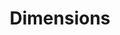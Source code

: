 ---
bigquery: https://console.cloud.google.com/bigquery?p=covid-19-dimensions-ai&page=table&d=data&t=publications
contributors: Digital Science, https://www.digital-science.com/
cost: Free for personal, non-commercial use.
description: Dimensions contains more than 100 million publications, ranging from
  articles published in scholarly journals, books and book chapters, to preprints
  and conference proceedings. All publications are contextualized with linked data
  sets, funding, publications, patents, clinical trials, and policy documents. You
  can also view associated categories, funders, institutions, and researcher profiles.
documentation: https://docs.dimensions.ai/bigquery/index.html
last_edit: 04/07/2022, 09:59:57
location: https://www.dimensions.ai/products/free/
maintained_by: Digital Science, https://www.digital-science.com/
schema_fields:
- cited_by_ids
- acknowledgements
- category_icrp_ct
- family_count
- priority_year
- associated_publication_doi
- license
- jurisdiction
- research_org_city_names
- description
- funding_cad
- citations_count
- associated_publication_arxiv_id
- concepts
- funder_countries
- original_assignee
- brief_title
- journal
- inventor_names
- repository_name
- types
- category_sdg
- relationships
- publisher
- aliases
- granted_date
- legal_events
- date_normal
- research_orgs
- family_id
- open_access_categories_v2
- issue
- mesh_headings
- category_icrp_cso
- pages
- year
- assignee_orgs
- name
- reference_ids
- supporting_grant_ids
- date_online
- abstract
- funding_details
- proceedings_title
- original_abstract
- acronyms
- external_ids
- volume
- research_org_country_names
- legal_status
- pmid
- organisation_details
- interventions
- repository_url
- eisbn
- acronym
- funding_jpy
- funder_orgs
- funder_org_state_codes
- established
- phase
- citations
- current_assignee_countries
- associated_publication_id
- active_years
- funding_usd
- arxiv_id
- linkout
- publication_date
- conference
- altmetrics
- expiration_year
- family_members_ids
- researcher_ids
- wikipedia_url
- current_assignee
- start_year
- category_uoa
- funding_eur
- gender
- filing_status
- funding_aud
- date_inserted
- funding_cny
- type
- conditions
- authors
- repository_id
- ipcr
- research_org_countries
- date_imported_gbq
- application_number
- id
- original_title
- address
- funder_org_countries
- filing_year
- doi
- end_year
- categories
- associated_grant_ids
- email_address
- funding_gbp
- cpc
- expiration_date
- publication_year
- isbn
- funder_org_acronyms
- subtitles
- labels
- metrics
- pmcid
- funder_org_cities
- funding_amount
- current_assignee_orgs
- resulting_publication_ids
- title
- research_org_state_codes
- start_date
- category_bra
- links
- parent_id
- research_org_state_names
- foa_number
- mesh_terms
- assignee_countries
- funding_currency
- citation_string
- journal_lists
- publication_ids
- original_assignee_orgs
- granted_year
- editors
- embargo_date
- funding_chf
- kind
- investigators
- date
- associated_publication_pmid
- category_hrcs_hc
- book_series_title
- funding_nzd
- original_assignee_countries
- status
- category_for
- date_print
- language
- clinical_trial_ids
- open_access_categories
- source_id
- end_date
- registry
- research_org_cities
- funder_org
- filing_date
- priority_date
- resulting_publication_doi
- patent_ids
- category_rcdc
- book_title
- created_date
- date_modified
- category_hrcs_rac
- grant_number
- category_hra
shortname: dimensions
tags:
- scholarly literature
- patents
- funding
- clinical trials
- academic profiles
terms_of_use: 'Use of both the Dimensions COVID-19 dataset and full Dimensions dataset
  are subject to the Dimensions Terms of use: https://www.dimensions.ai/policies-terms-legal '
title: Dimensions
uuid: dcff88bd-fe6b-4fdb-8159-809bf9d7bc1c
---
